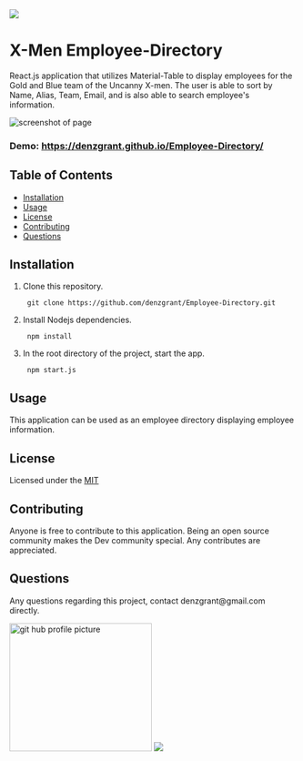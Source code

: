 <img src="https://img.shields.io/github/last-commit/denzgrant/Budget-Tracker-PWA">
<h1>X-Men Employee-Directory</h1> 

React.js application that utilizes Material-Table to display employees for the Gold and Blue team of the Uncanny X-men. The user is able to sort by Name, Alias, Team, Email, and is also able to search employee's information.

<img src="/demo.jpg" alt="screenshot of page">  


### Demo: https://denzgrant.github.io/Employee-Directory/
</p>
  <h2>Table of Contents</h2>
  <ul> 
   <li><a href="#Installation">Installation</a></li> 
   <li><a href="#Usage">Usage</a></li>   
   <li><a href="#License">License</a></li>   
   <li><a href="#Contributing">Contributing</a></li>   
   <li><a href="#Questions">Questions</a></li>                         
  </ul>
  <h2 id="Installation">Installation</h2>                         
  <p>
  <ol>
<li>Clone this repository.<pre><code> git <span class="hljs-keyword">clone</span> <span class="hljs-title">https</span>://github.com/denzgrant/Employee-Directory.git
</code></pre></li>
<li>Install Nodejs dependencies.<pre><code> npm <span class="hljs-keyword">install</span>
</code></pre></li>
<li>In the root directory of the project, start the app.<pre><code> <span class="hljs-keyword">npm</span> <span class="hljs-title">start</span>.js
</code></pre></li>
</ol>
  <h2 id="Usage">Usage</h2>
  <p>This application can be used as an employee directory displaying employee information. 
  <h2 id="License">License</h2>
  <p>Licensed under the <a href="./LICENSE">MIT</a></p>
  <h2 id="Contributing">Contributing</h2>
  <p>Anyone is free to contribute to this application. Being an open source community makes the Dev community special. Any contributes are appreciated. </p>
  <h2 id="Questions">Questions</h2>
  <p style="strong">Any questions regarding this project, contact denzgrant@gmail.com directly.</p> 
  <img src="https://avatars.githubusercontent.com/u/58059554?" alt="git hub profile picture" height="225" width="250">
  
  <img src="https://img.shields.io/github/followers/denzgrant?label=follow&style=social">
  
